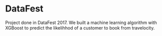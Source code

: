 # DataFest
Project done in DataFest 2017. We built a machine learning algorithm with XGBoost to predict the likelihhod of a customer to book from travelocity.
